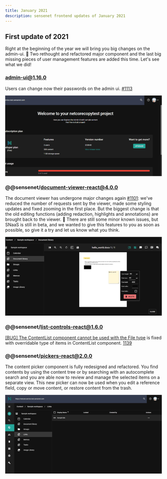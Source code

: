 ```yaml
---
title: January 2021
description: sensenet frontend updates of January 2021
---
```


## First update of 2021

Right at the beginning of the year we will bring you big changes on the admin-ui. 🚀 Two rethought and refactored major component and the last big missing pieces of user management features are added this time. Let's see what we did!

### admin-ui@1.16.0

Users can change now their passwords on the admin ui. [#1113](https://github.com/SenseNet/sn-client/pull/1113)

![Change password](/img/change_password.gif "Change password")

### @@sensenet/document-viewer-react@4.0.0

The document viewer has undergone major changes again [#1101](https://github.com/SenseNet/sn-client/pull/1101): we've reduced the number of requests sent by the viewer, made some styling updates and fixed zooming in the first place. But the biggest change is that the old editing functions (adding redaction, highlights and annotations) are brought back to the viewer. 🎉 There are still some minor known issues, but SNaaS is still in beta, and we wanted to give this features to you as soon as possible, so give it a try and let us know what you think. 

![Document viewer editing](/img/document_viewer.png "Document viewer editing")

### @@sensenet/list-controls-react@1.6.0

[[BUG] The ContentList component cannot be used with the File type](https://github.com/SenseNet/sn-client/issues/451) is fixed with overridable type of items in ContentList component. [1139](https://github.com/SenseNet/sn-client/issues/1139)

### @@sensenet/pickers-react@2.0.0

The content picker component is fully redesigned and refactored. You find contents by using the content tree or by searching with an autocomplete search and you are able now to review and manage the selected items on a separate view. This new picker can now be used when you edit a reference field, copy or move content, or restore content from the trash.

![Picker](/img/content_picker.gif "Picker")